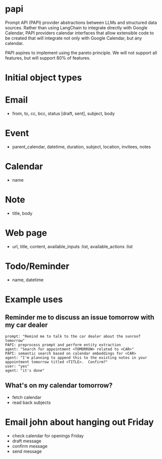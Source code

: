 # papi

Prompt API (PAPI) provider abstractions between LLMs and structured data sources.  Rather than using LangChain to integrate directly with Google Calendar, PAPI providers calendar interfaces that allow extensible code to be created that will integrate not only with Google Calendar, but any calendar.

PAPI aspires to implement using the pareto principle.  We will not support all features, but will support 80% of features.

# Initial object types

# Email
* from, to, cc, bcc, status [draft, sent], subject, body

# Event
* parent_calendar, datetime, duration, subject, location, invitees, notes

# Calendar
* name

# Note
* title, body

# Web page
* url, title, content, available_inputs :list, available_actions :list

# Todo/Reminder
* name, datetime

# Example uses

## Reminder me to discuss an issue tomorrow with my car dealer
```
prompt: "Remind me to talk to the car dealer about the sunroof tomorrow"
PAPI: preprocess prompt and perform entity extraction
agent: "Search for appointment <TOMORROW> related to <CAR>"
PAPI: semantic search based on calendar embeddings for <CAR>
agent: "I'm planning to append this to the existing notes in your appointment tomorrow titled <TITLE>.  Confirm?"
user: "yes"
agent: "it's done"
```

## What's on my calendar tomorrow?
* fetch calendar
* read back subjects

# Email john about hanging out Friday
* check calendar for openings Friday
* draft message
* confirm message
* send message


